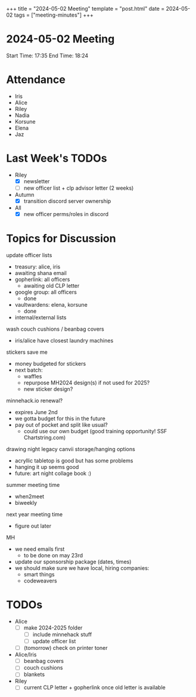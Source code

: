 +++
title = "2024-05-02 Meeting"
template = "post.html"
date = 2024-05-02
tags = ["meeting-minutes"]
+++

# 2024-05-02 Meeting

Start Time: 17:35
End Time: 18:24 

# Attendance
- Iris
- Alice
- Riley
- Nadia
- Korsune
- Elena
- Jaz

# Last Week's TODOs

- Riley
  - [x] newsletter
  - [ ] new officer list + clp advisor letter (2 weeks)
- Autumn
  - [x] transition discord server ownership
- All
  - [x] new officer perms/roles in discord
  
# Topics for Discussion

update officer lists
- treasury: alice, iris
 - awaiting shana email
- gopherlink: all officers
  - awaiting old CLP letter
- google group: all officers
  - done
- vaultwardens: elena, korsune
  - done
- internal/external lists

wash couch cushions / beanbag covers
- iris/alice have closest laundry machines

stickers save me
- money budgeted for stickers
- next batch:
  - waffles
  - repurpose MH2024 design(s) if not used for 2025?
  - new sticker design?

minnehack.io renewal?
- expires June 2nd
- we gotta budget for this in the future
- pay out of pocket and split like usual?
  - could use our own budget (good training opportunity! SSF Chartstring.com)

drawing night legacy canvii storage/hanging options
- acryllic tabletop is good but has some problems
- hanging it up seems good
- future: art night collage book :)

summer meeting time
- when2meet
- biweekly

next year meeting time
- figure out later

MH
- we need emails first
  - to be done on may 23rd
- update our sponsorship package (dates, times)
- we should make sure we have local, hiring companies:
  - smart things
  - codeweavers

# TODOs

- Alice
  - [ ] make 2024-2025 folder
    - [ ] include minnehack stuff
    - [ ] update officer list
  - [ ] (tomorrow) check on printer toner
- Alice/Iris
  - [ ] beanbag covers
  - [ ] couch cushions
  - [ ] blankets
- Riley
  - [ ] current CLP letter + gopherlink once old letter is available
